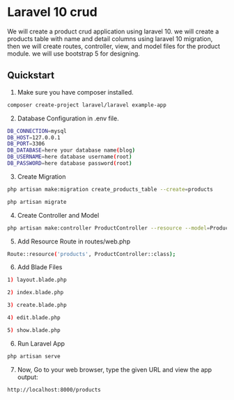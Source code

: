 # Laravel 10 crud

We will create a product crud application using laravel 10. we will create a products table with name and detail columns using laravel 10 migration, then we will create routes, controller, view, and model files for the product module. we will use bootstrap 5 for designing.
 

## Quickstart

1. Make sure you have composer installed.
```bash
composer create-project laravel/laravel example-app
```

2. Database Configuration in .env file.
```bash
DB_CONNECTION=mysql
DB_HOST=127.0.0.1
DB_PORT=3306
DB_DATABASE=here your database name(blog)
DB_USERNAME=here database username(root)
DB_PASSWORD=here database password(root)
```

3. Create Migration
```bash
php artisan make:migration create_products_table --create=products
```

```bash
php artisan migrate
```

4. Create Controller and Model
```bash
php artisan make:controller ProductController --resource --model=Product
```

5. Add Resource Route in routes/web.php
```bash
Route::resource('products', ProductController::class);
```

6. Add Blade Files
```bash
1) layout.blade.php

2) index.blade.php

3) create.blade.php

4) edit.blade.php

5) show.blade.php
```

6. Run Laravel App
```bash
php artisan serve
``` 

7. Now, Go to your web browser, type the given URL and view the app output:
```bash
http://localhost:8000/products
``` 


